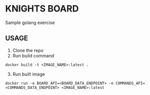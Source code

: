 # KNIGHTS BOARD
Sample golang exercise

## USAGE
1. Clone the repo
2. Run build command
```
docker build -t <IMAGE_NAME>:latest .
```
3. Run built image
```
docker run -e BOARD_API=<BOARD_DATA_ENDPOINT> -e COMMANDS_API=<COMMANDS_DATA_ENDPOINT> <IMAGE_NAME>:latest
```